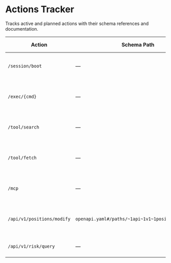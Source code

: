 # Actions Tracker

Tracks active and planned actions with their schema references and documentation.

| Action | Schema Path | Authoritative Doc | Status | Core Function | Why | Future | Retired |
| --- | --- | --- | --- | --- | --- | --- | --- |
| `/session/boot` | — | — | Draft | Initialize agent session | Provide handshake and capabilities | Define schema and auth flow | No |
| `/exec/{cmd}` | — | [endpoints.md](endpoints.md) | Stable | Proxy requests to internal API | Expose single entry point for agent commands | Add auth and logging | No |
| `/tool/search` | — | — | Planned | Search available tools | Allow agents to discover functionality | Schema under development | No |
| `/tool/fetch` | — | — | Planned | Retrieve data using a specific tool | Fetch resources for analysis | Schema under development | No |
| `/mcp` | — | [endpoints.md](endpoints.md) | Stable | Stream MCP events | Provide real-time NDJSON heartbeat | Stream more event types | No |
| `/api/v1/positions/modify` | `openapi.yaml#/paths/~1api~1v1~1positions~1modify` | [POSITIONS_AND_ORDERS.md](POSITIONS_AND_ORDERS.md) | Stable | Modify SL/TP for an existing position | Adjust risk on open trades | Expand to volume modifications | No |
| `/api/v1/risk/query` | — | — | Planned | Query risk metrics | Assess risk exposure | Schema pending | No |

